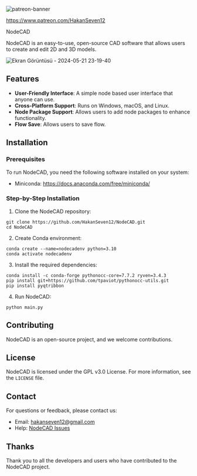 ![patreon-banner](https://github.com/HakanSeven12/NodeCAD/assets/3831435/0f2c1c7a-4f03-45a4-9cc7-481d9cf3f389)


https://www.patreon.com/HakanSeven12


 NodeCAD

NodeCAD is an easy-to-use, open-source CAD software that allows users to create and edit 2D and 3D models.


![Ekran Görüntüsü - 2024-05-21 23-19-40](https://github.com/HakanSeven12/NodeCAD/assets/3831435/c2352d06-354b-4310-9dd7-a1b31249171a)

## Features

- **User-Friendly Interface**: A simple node based user interface that anyone can use.
- **Cross-Platform Support**: Runs on Windows, macOS, and Linux.
- **Node Package Support**: Allows users to add node packages to enhance functionality.
- **Flow Save**: Allows users to save flow.

## Installation

### Prerequisites

To run NodeCAD, you need the following software installed on your system:

- Miniconda: https://docs.anaconda.com/free/miniconda/

### Step-by-Step Installation

1. Clone the NodeCAD repository:
```
git clone https://github.com/HakanSeven12/NodeCAD.git
cd NodeCAD
```

2. Create Conda environment:
```
conda create --name=nodecadenv python=3.10
conda activate nodecadenv
```

3. Install the required dependencies:
```
conda install -c conda-forge pythonocc-core=7.7.2 ryven=3.4.3
pip install git+https://github.com/tpaviot/pythonocc-utils.git
pip install pyqtribbon
```

4. Run NodeCAD:
```
python main.py
```

## Contributing

NodeCAD is an open-source project, and we welcome contributions.

## License

NodeCAD is licensed under the GPL v3.0 License. For more information, see the `LICENSE` file.

## Contact

For questions or feedback, please contact us:

- Email: [hakanseven12@gmail.com](mailto:email@example.com)
- Help: [NodeCAD Issues](https://github.com/HakanSeven12/NodeCAD/issues)

## Thanks

Thank you to all the developers and users who have contributed to the NodeCAD project.
